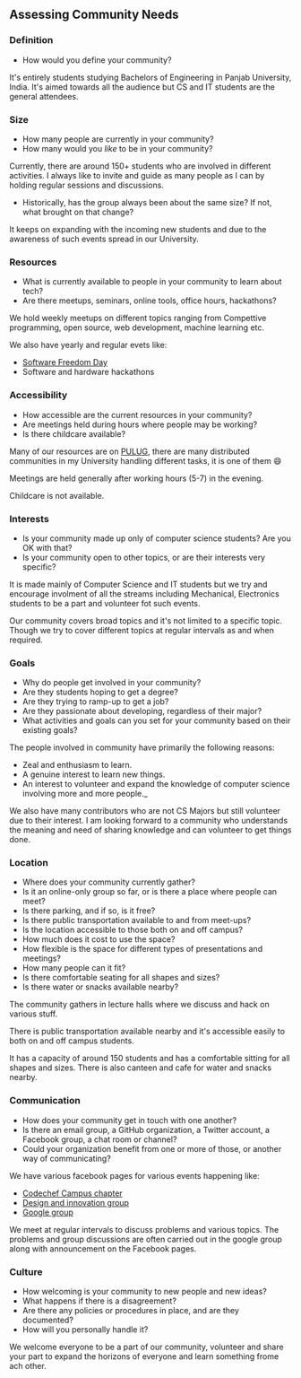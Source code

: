 ## Assessing Community Needs

### Definition
- How would you define your community?

It's entirely students studying Bachelors of Engineering in Panjab University, India. It's aimed towards all the audience but CS and IT students are the general attendees.

### Size
- How many people are currently in your community?
- How many would you _like_ to be in your community?

Currently, there are around 150+ students who are involved in different activities. I always like to invite and guide as many people as I can by holding regular sessions and discussions.

- Historically, has the group always been about the same size? If not, what brought on that change?

It keeps on expanding with the incoming new students and due to the awareness of such events spread in our University.

### Resources
- What is currently available to people in your community to learn about tech?
- Are there meetups, seminars, online tools, office hours, hackathons?

We hold weekly meetups on different topics ranging from Compettive programming, open source, web development, machine learning etc.

We also have yearly and regular evets like:
- [Software Freedom Day](http://softwarefreedomday.in/)
- Software and hardware hackathons

### Accessibility
- How accessible are the current resources in your community?
- Are meetings held during hours where people may be working?
- Is there childcare available?

Many of our resources are on [PULUG](https://github.com/pulug/), there are many distributed communities in my University handling different tasks, it is one of them :smile:

Meetings are held generally after working hours (5-7) in the evening.

Childcare is not available.

### Interests
- Is your community made up only of computer science students? Are you OK with that?
- Is your community open to other topics, or are their interests very specific?

It is made mainly of Computer Science and IT students but we try and encourage involment of all the streams including Mechanical, Electronics students to be a part and volunteer fot such events.

Our community covers broad topics and it's not limited to a specific topic. Though we try to cover different topics at regular intervals as and when required.

### Goals
- Why do people get involved in your community?
- Are they students hoping to get a degree?
- Are they trying to ramp-up to get a job?
- Are they passionate about developing, regardless of their major?
- What activities and goals can you set for your community based on their existing goals?

The people involved in community have primarily the following reasons:
- Zeal and enthusiasm to learn.
- A genuine interest to learn new things.
- An interest to volunteer and expand the knowledge of computer science involving more and more people._

We also have many contributors who are not CS Majors but still volunteer due to their interest. I am looking forward to a community who understands the meaning and need
of sharing knowledge and can volunteer to get things done.

### Location
- Where does your community currently gather?
- Is it an online-only group so far, or is there a place where people can meet?
- Is there parking, and if so, is it free?
- Is there public transportation available to and from meet-ups?
- Is the location accessible to those both on and off campus?
- How much does it cost to use the space?
- How flexible is the space for different types of presentations and meetings?
- How many people can it fit?
- Is there comfortable seating for all shapes and sizes?
- Is there water or snacks available nearby?

The community gathers in lecture halls where we discuss and hack on various stuff.

There is public transportation available nearby and it's accessible easily to both on and off campus students.

It has a capacity of around 150 students and has a comfortable sitting for all shapes and sizes. There is also canteen and cafe for
water and snacks nearby.

### Communication
- How does your community get in touch with one another?
- Is there an email group, a GitHub organization, a Twitter account, a Facebook group, a chat room or channel?
- Could your organization benefit from one or more of those, or another way of communicating?

We have various facebook pages for various events happening like:
- [Codechef Campus chapter](https://www.facebook.com/uietcodechef/)
- [Design and innovation group](https://www.facebook.com/uietdig/)
- [Google group](https://groups.google.com/forum/#!forum/pulug)

We meet at regular intervals to discuss problems and various topics. The problems and group discussions are often carried out
in the google group along with announcement on the Facebook pages.

### Culture
- How welcoming is your community to new people and new ideas?
- What happens if there is a disagreement?
- Are there any policies or procedures in place, and are they documented?
- How will you personally handle it?

We welcome everyone to be a part of our community, volunteer and share your part to expand the horizons of everyone and learn something frome ach other.
